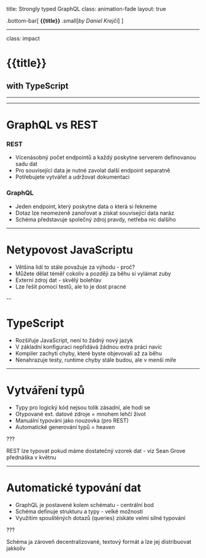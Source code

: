 title: Strongly typed GraphQL
class: animation-fade
layout: true

<!-- This slide will serve as the base layout for all your slides -->

.bottom-bar[
**{{title}}** .small[*by Daniel Krejčí*]
]

---

class: impact

# {{title}}

## with TypeScript

---

---

# GraphQL vs REST

### REST

- Vícenásobný počet endpointů a každý poskytne serverem definovanou sadu dat
- Pro související data je nutné zavolat další endpoint separatně
- Potřebujete vytvářet a udržovat dokumentaci

### GraphQL

- Jeden endpoint, který poskytne data o která si řekneme
- Dotaz lze neomezeně zanořovat a získat související data naráz
- Schéma představuje společný zdroj pravdy, netřeba nic dalšího

---

# Netypovost JavaScriptu

- Většina lidí to stále považuje za výhodu - proč?
- Můžete dělat téměř cokoliv a později za běhu si vylámat zuby
- Externí zdroj dat - skvělý bolehlav
- Lze řešit pomocí testů, ale to je dost pracné

--

# TypeScript

- Rozšiřuje JavaScript, není to žádný nový jazyk
- V základní konfiguraci nepřidává žádnou extra práci navíc
- Kompiler zachytí chyby, které byste objevovali až za běhu
- Nenahrazuje testy, runtime chyby stále budou, ale v menší míře

---

# Vytváření typů

- Typy pro logický kód nejsou tolik zásadní, ale hodí se
- Otypované ext. datové zdroje = mnohem lehčí život
- Manuální typování jako nouzovka (pro REST)
- Automatické generování typů = heaven

???

REST lze typovat pokud máme dostatečný vzorek dat - viz Sean Grove přednáška v květnu

---

# Automatické typování dat

- GraphQL je postavené kolem schématu - centrální bod
- Schéma definuje strukturu a typy - velké možnosti
- Využitím spouštěných dotazů (queries) získáte velmi silné typování

???

Schéma ja zároveň decentralizované, textový formát a lze jej distribuovat jakkoliv
